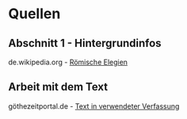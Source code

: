 # Quellen

## Abschnitt 1 - Hintergrundinfos
de.wikipedia.org - [Römische Elegien](https://de.wikipedia.org/wiki/R%C3%B6mische_Elegien)

## Arbeit mit dem Text
göthezeitportal.de - [Text in verwendeter Verfassung](http://www.goethezeitportal.de/index.php?id=2892)
